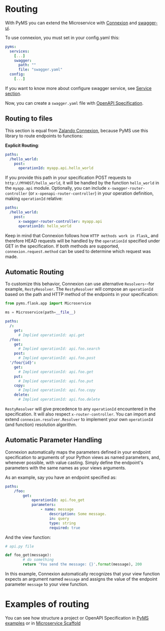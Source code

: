 # Routing
With PyMS you can extend the Microservice with [Connexion](https://github.com/zalando/connexion) and [swagger-ui](https://github.com/sveint/flask-swagger-ui).

To use connexion, you must set in your config.yaml this:
```yaml
pyms:
  services:
    [...]
    swagger:
      path: ""
      file: "swagger.yaml"
  config:
    [...]
```

If you want to know more about configure swagger service, see [Service section](services.md).

Now, you can create a `swagger.yaml` file with [OpenAPI Specification](https://swagger.io/specification/). 

## Routing to files

This section is equal from [Zalando Connexion](https://github.com/zalando/connexion#automatic-routing), because PyMS use
this library to route endpoints to functions:

**Explicit Routing**:

```yaml
paths:
  /hello_world:
    post:
      operationId: myapp.api.hello_world
```

If you provide this path in your specification POST requests to
``http://MYHOST/hello_world``, it will be handled by the function
``hello_world`` in the ``myapp.api`` module. Optionally, you can include
``x-swagger-router-controller`` (or ``x-openapi-router-controller``) in your
operation definition, making ``operationId`` relative:

```yaml
paths:
  /hello_world:
    post:
      x-swagger-router-controller: myapp.api
      operationId: hello_world
```

Keep in mind that Connexion follows how `HTTP methods work in Flask`_ and therefore HEAD requests will be handled by the ``operationId`` specified under GET in the specification. If both methods are supported, ``connexion.request.method`` can be used to determine which request was made.

## Automatic Routing

To customize this behavior, Connexion can use alternative
``Resolvers``--for example, ``RestyResolver``. The ``RestyResolver``
will compose an ``operationId`` based on the path and HTTP method of
the endpoints in your specification:

```python
from pyms.flask.app import Microservice

ms = Microservice(path=__file__)
```

```yaml
paths:
  /:
    get:
      # Implied operationId: api.get
  /foo:
    get:
      # Implied operationId: api.foo.search
    post:
      # Implied operationId: api.foo.post
  '/foo/{id}':
    get:
      # Implied operationId: api.foo.get
    put:
      # Implied operationId: api.foo.put
    copy:
      # Implied operationId: api.foo.copy
    delete:
      # Implied operationId: api.foo.delete
```

``RestyResolver`` will give precedence to any ``operationId`` encountered in the specification. It will also respect
``x-router-controller``. You can import and extend ``connexion.resolver.Resolver`` to implement your own ``operationId``
(and function) resolution algorithm.

Automatic Parameter Handling
----------------------------

Connexion automatically maps the parameters defined in your endpoint specification to arguments of your Python views as named parameters, and, whenever possible, with value casting. Simply define the endpoint's parameters with the same names as your views arguments.

As an example, say you have an endpoint specified as:

```yaml
paths:
	/foo:
		get:
			operationId: api.foo_get
			parameters:
				- name: message
					description: Some message.
					in: query
					type: string
					required: true
```

And the view function:

```python
# api.py file

def foo_get(message):
		# do something
		return 'You send the message: {}'.format(message), 200
```

In this example, Connexion automatically recognizes that your view
function expects an argument named ``message`` and assigns the value
of the endpoint parameter ``message`` to your view function.

# Examples of routing

You can see how structure a project or OpenAPI Specification in 
[PyMS examples](https://github.com/python-microservices/pyms/tree/master/examples/microservice_swagger) or in 
[Microservice Scaffold](https://github.com/python-microservices/microservices-scaffold)